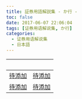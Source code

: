 ```yaml
---
title: 証券用語解説集 - か行 -
toc: false
date: 2017-06-07 22:06:04
tags: [证券用语解说集, か行]
categories:
  - 证券用语解说集
  - 日本語
---
```


| &nbsp; | &nbsp; |
| :----- | :----- |
| [待添加](/证券用语解说集/日本語/か行/#) | [待添加](/证券用语解说集/日本語/か行/#) |
| [待添加](/证券用语解说集/日本語/か行/#) | [待添加](/证券用语解说集/日本語/か行/#) |
